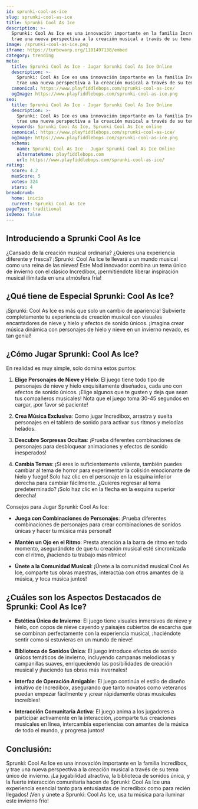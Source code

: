 ```yaml
---
id: sprunki-cool-as-ice
slug: sprunki-cool-as-ice
title: Sprunki Cool As Ice
description: >-
  Sprunki: Cool As Ice es una innovación importante en la familia Incredibox, y
  trae una nueva perspectiva a la creación musical a través de su tema único de invierno.
image: /sprunki-cool-as-ice.png
iframe: https://turbowarp.org/1101497138/embed
category: trending
meta:
  title: Sprunki Cool As Ice - Jugar Sprunki Cool As Ice Online
  description: >-
    Sprunki: Cool As Ice es una innovación importante en la familia Incredibox, y
    trae una nueva perspectiva a la creación musical a través de su tema único de invierno.
  canonical: https://www.playfiddlebops.com/sprunki-cool-as-ice/
  ogImage: https://www.playfiddlebops.com/sprunki-cool-as-ice.png
seo:
  title: Sprunki Cool As Ice - Jugar Sprunki Cool As Ice Online
  description: >-
    Sprunki: Cool As Ice es una innovación importante en la familia Incredibox, y
    trae una nueva perspectiva a la creación musical a través de su tema único de invierno.
  keywords: Sprunki Cool As Ice, Sprunki Cool As Ice online
  canonical: https://www.playfiddlebops.com/sprunki-cool-as-ice/
  ogImage: https://www.playfiddlebops.com/sprunki-cool-as-ice.png
  schema:
    name: Sprunki Cool As Ice - Jugar Sprunki Cool As Ice Online
    alternateName: playfiddlebops.com
    url: https://www.playfiddlebops.com/sprunki-cool-as-ice/
rating:
  score: 4.2
  maxScore: 5
  votes: 324
  stars: 4
breadcrumb:
  home: inicio
  current: Sprunki Cool As Ice
pageType: traditional
isDemo: false
---
```


## Introduciendo a Sprunki Cool As Ice

¿Cansado de la creación musical ordinaria? ¿Quieres una experiencia diferente y fresca? ¡Sprunki: Cool As Ice te llevará a un mundo musical como una reina de las nieves! Este Mod innovador combina un tema único de invierno con el clásico Incredibox, ¡permitiéndote liberar inspiración musical ilimitada en una atmósfera fría!

## ¿Qué tiene de Especial Sprunki: Cool As Ice?

¡Sprunki: Cool As Ice es más que solo un cambio de apariencia! Subvierte completamente tu experiencia de creación musical con visuales encantadores de nieve y hielo y efectos de sonido únicos. ¡Imagina crear música dinámica con personajes de hielo y nieve en un invierno nevado, es tan genial!

## ¿Cómo Jugar Sprunki: Cool As Ice?

En realidad es muy simple, solo domina estos puntos:

1. **Elige Personajes de Nieve y Hielo**: El juego tiene todo tipo de personajes de nieve y hielo exquisitamente diseñados, cada uno con efectos de sonido únicos. ¡Elige algunos que te gusten y deja que sean tus compañeros musicales! Nota que el juego toma 30-45 segundos en cargar, ¡por favor sé paciente!

1. **Crea Música Exclusiva**: Como jugar Incredibox, arrastra y suelta personajes en el tablero de sonido para activar sus ritmos y melodías helados.

1. **Descubre Sorpresas Ocultas**: ¡Prueba diferentes combinaciones de personajes para desbloquear animaciones y efectos de sonido inesperados!

1. **Cambia Temas**: ¡Si eres lo suficientemente valiente, también puedes cambiar al tema de horror para experimentar la colisión emocionante de hielo y fuego! Solo haz clic en el personaje en la esquina inferior derecha para cambiar fácilmente. ¿Quieres regresar al tema predeterminado? ¡Solo haz clic en la flecha en la esquina superior derecha!

Consejos para Jugar Sprunki: Cool As Ice:

- **Juega con Combinaciones de Personajes**: ¡Prueba diferentes combinaciones de personajes para crear combinaciones de sonidos únicas y hacer tu música más personal!

- **Mantén un Ojo en el Ritmo**: Presta atención a la barra de ritmo en todo momento, asegurándote de que tu creación musical esté sincronizada con el ritmo, ¡haciendo tu trabajo más rítmico!

- **Únete a la Comunidad Musical**: ¡Únete a la comunidad musical Cool As Ice, comparte tus obras maestras, interactúa con otros amantes de la música, y toca música juntos!

## ¿Cuáles son los Aspectos Destacados de Sprunki: Cool As Ice?

- **Estética Única de Invierno**: El juego tiene visuales inmersivos de nieve y hielo, con copos de nieve cayendo y paisajes cubiertos de escarcha que se combinan perfectamente con la experiencia musical, ¡haciéndote sentir como si estuvieras en un mundo de nieve!

- **Biblioteca de Sonidos Única**: El juego introduce efectos de sonido únicos temáticos de invierno, incluyendo campanas melodiosas y campanillas suaves, enriqueciendo las posibilidades de creación musical y ¡haciendo tus obras más invernales!

- **Interfaz de Operación Amigable**: El juego continúa el estilo de diseño intuitivo de Incredibox, asegurando que tanto novatos como veteranos puedan empezar fácilmente y ¡crear rápidamente obras musicales increíbles!

- **Interacción Comunitaria Activa**: El juego anima a los jugadores a participar activamente en la interacción, ¡comparte tus creaciones musicales en línea, intercambia experiencias con amantes de la música de todo el mundo, y progresa juntos!

## Conclusión:

Sprunki: Cool As Ice es una innovación importante en la familia Incredibox, y trae una nueva perspectiva a la creación musical a través de su tema único de invierno. ¡La jugabilidad atractiva, la biblioteca de sonidos única, y la fuerte interacción comunitaria hacen de Sprunki: Cool As Ice una experiencia esencial tanto para entusiastas de Incredibox como para recién llegados! ¡Ven y únete a Sprunki: Cool As Ice, usa tu música para iluminar este invierno frío!